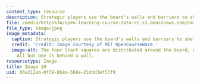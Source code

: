 ```yaml
---
content_type: resource
description: Strategic players use the board's walls and barriers to shelter behind.
file: /media/https%3A/open-learning-course-data-rc.s3.amazonaws.com/cms-608-game-design-spring-2008/06a212ab0f398b8a5b8e21ddd3ef53f9_10.jpg
file_type: image/jpeg
image_metadata:
  caption: Strategic players use the board's walls and barriers to shelter behind.
  credit: 'Credit: Image courtesy of MIT OpenCourseWare.'
  image-alt: The four Start squares are distributed around the board, near the corners.
    All but one is behind a wall.
resourcetype: Image
title: Image 10
uid: 06a212ab-0f39-8b8a-5b8e-21ddd3ef53f9
---
```

